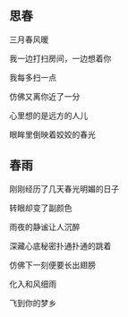 ## 思春

三月春风暖

我一边打扫房间，一边想着你

我每多扫一点

仿佛又离你近了一分

心里想的是远方的人儿

眼眸里倒映着姣姣的春光


## 春雨

刚刚经历了几天春光明媚的日子

转眼却变了副颜色

雨夜的静谧让人沉醉

深藏心底秘密扑通扑通的跳着

仿佛下一刻便要长出翅膀

化入和风细雨

飞到你的梦乡



